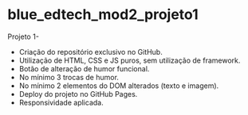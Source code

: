 # blue_edtech_mod2_projeto1
Projeto 1-

 * Criação do repositório exclusivo no GitHub.
 * Utilização de HTML, CSS e JS puros, sem utilização de framework.
 * Botão de alteração de humor funcional.
 * No mínimo 3 trocas de humor.
 * No mínimo 2 elementos do DOM alterados (texto e imagem).
 * Deploy do projeto no GitHub Pages.
 * Responsividade aplicada.
